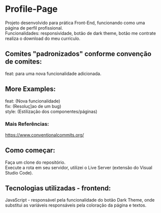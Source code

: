 # Profile-Page
Projeto desenvolvido para prática Front-End, funcionando como uma página de perfil profissional.<br>
Funcionalidades: responsividade, botão de dark theme, botão me contrate realiza o download do meu currículo.

## Comites "padronizados" conforme convenção de comites:
feat: para uma nova funcionalidade adicionada.

## More Examples:

feat: (Nova funcionalidade)<br>
fix: (Resoluç]ao de um bug)<br>
style: (Estilização dos componentes/páginas)<br>

### Mais Referências:
https://www.conventionalcommits.org/

## Como começar:
Faça um clone do repositório.<br>
Execute a rota em seu servidor, utilizei o Live Server (extensão do Visual Studio Code).

## Tecnologias utilizadas - frontend:
JavaScript - responsável pela funcionalidade do botão Dark Theme, onde substitui as variáveis responsáveis pela coloração da página e textos.
